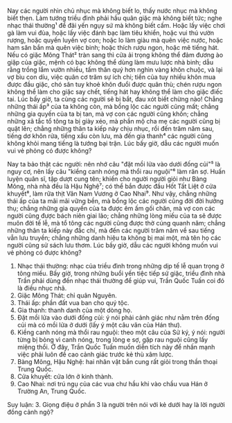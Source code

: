 Nay các người nhìn chủ nhục mà không biết lo, thấy nước nhục mà không biết thẹn. Làm tướng triều đình phải hầu quân giặc mà không biết tức; nghe nhạc thái thường¹ để đãi yến ngụy sứ mà không biết cấm. Hoặc lấy việc chơi gà làm vui đùa, hoặc lấy việc đánh bạc làm tiêu khiển, hoặc vui thú vườn rượng, hoặc quyến luyến vợ con; hoặc lo làm giàu mà quên việc nước, hoặc ham săn bắn mà quên việc binh; hoặc thích rượu ngon, hoặc mê tiếng hát. Nếu có giặc Mông Thát² tràn sang thì cửa ải trọng không thể đảm đương ào giặp của giặc, mệnh có bạc không thể dùng làm mưu lược nhà binh; dẫu rằng trồng lắm vườn nhiều, tấm thân quý hơn nghìn vàng khôn chuộc, và lại vợ bìu con díu, việc quân cơ trăm sự ích chi; tiền của tuy nhiều khôn mua được đầu giặc, chó săn tuy khoẻ khôn đuổi được quân thù; chén rượu ngon không thể làm cho giặc say chết, tiếng hát hay không thể làm cho giặc điếc tai. Lúc bấy giờ, ta cùng các người sẽ bị bắt, đau xót biết chừng nào! Chẳng những thái ấp³ của ta không còn, mà bổng lộc các người cũng mất; chẳng những gia quyến của ta bị tan, mà vợ con các người cũng khốn; chẳng những xã tắc tổ tông ta bị giày xéo, mà phần mộ cha mẹ các người cũng bị quật lên; chẳng những thân ta kiếp này chịu nhục, rồi đến trăm năm sau, tiếng dơ khôn rửa, tiếng xấu còn lưu, mà đến gia thanh⁴ các người cũng không khỏi mang tiếng là tướng bại trận. Lúc bấy giờ, dẫu các người muốn vui vẻ phỏng có được không?

Nay ta bảo thật các người: nên nhớ câu "đặt mồi lửa vào dưới đống củi"⁵ là nguy cơ, nên lấy câu "kiềng canh nóng mà thổi rau nguội"⁶ làm răn sợ. Huấn luyện quân sĩ, tập dượt cung tên; khiến cho người người giỏi như Bàng Mông, nhà nhà đều là Hậu Nghệ⁷; có thể bắn được đầu Hốt Tất Liệt ở cửa khuyết⁸, làm rữa thịt Vân Nam Vương ở Cao Nhai⁹. Như vậy, chẳng những thái ấp của ta mãi mãi vững bền, mà bổng lộc các người cũng đời đời hưởng thụ; chẳng những gia quyến của ta được êm ấm gối chăn, mà vợ con các người cũng được bách niên giai lão; chẳng những lòng miếu của ta sẽ được muôn đời tế lễ, mà tổ tông các người cũng được thờ cúng quanh năm; chẳng những thân ta kiếp này đắc chí, mà đến các người trăm năm về sau tiếng vẫn lưu truyền; chẳng những danh hiệu ta không bị mai một, mà tên họ các người cũng sử sách lưu thơm. Lúc bấy giờ, dẫu các người không muốn vui vẻ phỏng có được không?

1. Nhạc thái thường: nhạc của triều đình trong những dịp tế lễ quan trọng ở tông miếu. Bấy giờ, trong những buổi yến tiệc tiếp sứ giặc, triều đình nhà Trần phải dùng đến nhạc thái thường để giúp vui, Trần Quốc Tuấn coi đó là điều nhục nhã.
2. Giặc Mông Thát: chỉ quân Nguyên.
3. Thái ấp: phần đất vua ban cho quý tộc.
4. Gia thanh: thanh danh của một dòng họ.
5. Đặt mồi lửa vào dưới đống củi: ý nói phải cảnh giác như nằm trên đống củi mà có mồi lửa ở dưới (lấy ý một câu văn của Hán thư).
6. Kiềng canh nóng mà thổi rau nguội: theo một câu của Sử ký, ý nói: người từng bị bỏng vì canh nóng, trong lòng e sợ, gặp rau nguội cũng lấy miệng thổi. Ở đây, Trần Quốc Tuấn muốn diễn tích này để nhấn mạnh việc phải luôn đề cao cảnh giác trước kẻ thù xâm lược.
7. Bàng Mông, Hậu Nghệ: hai nhân vật bắn cung rất giỏi trong thần thoại Trung Quốc.
8. Cửa khuyết: cửa lớn ở kinh thành.
9. Cao Nhai: nơi trú ngụ của các vua chư hầu khi vào chầu vua Hán ở Trường An, Trung Quốc.

Suy luận:
3. Giọng điệu ở phần 3 là người trên nói với kẻ dưới hay là lời người đồng cảnh ngộ?